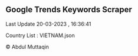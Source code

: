 

## Google Trends Keywords Scraper 
 
Last Update 20-03-2023 , 16:36:41

Country List :
VIETNAM.json



© Abdul Muttaqin 
